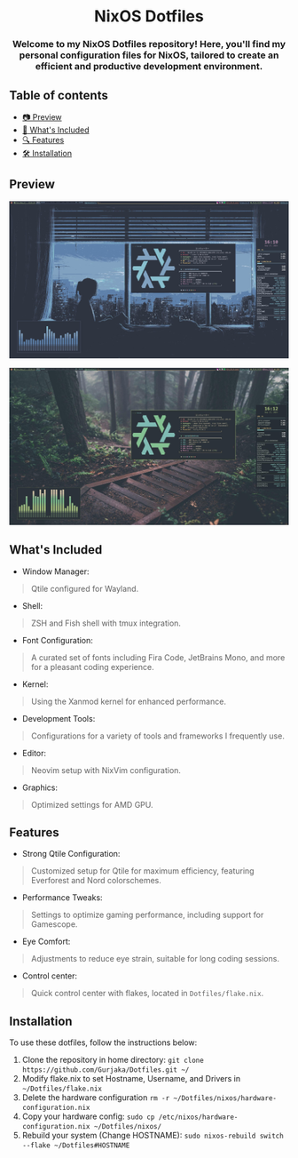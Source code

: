 <h1 align="center">NixOS Dotfiles</h1>
<h3 align="center">Welcome to my NixOS Dotfiles repository! Here, you'll find my personal configuration files for NixOS, tailored to create an efficient and productive development environment.</h3>

## Table of contents
- [📷 Preview](https://github.com/gurjaka/Dotfiles?tab=readme-ov-file#preview)
- [📝 What's Included](https://github.com/gurjaka/Dotfiles?tab=readme-ov-file#whats-included)
- [🔍 Features](https://github.com/gurjaka/Dotfiles?tab=readme-ov-file#features)
- [🛠️ Installation](https://github.com/gurjaka/Dotfiles?tab=readme-ov-file#installation)

## Preview
![Nord theme](./preview/nord.jpg)

![Everforest theme](./preview/everforest.jpg)

## What's Included
- Window Manager:
> Qtile configured for Wayland.
- Shell:
> ZSH and Fish shell with tmux integration.
- Font Configuration:
> A curated set of fonts including Fira Code, JetBrains Mono,  and more for a pleasant coding experience.
- Kernel:
> Using the Xanmod kernel for enhanced performance.
- Development Tools:
> Configurations for a variety of tools and frameworks I frequently use.
- Editor:
> Neovim setup with NixVim configuration.
- Graphics:
> Optimized settings for AMD GPU.

## Features
- Strong Qtile Configuration: 
> Customized setup for Qtile for maximum efficiency, featuring Everforest and Nord colorschemes.
- Performance Tweaks:
> Settings to optimize gaming performance, including support for Gamescope.
- Eye Comfort:
> Adjustments to reduce eye strain, suitable for long coding sessions.
- Control center:
> Quick control center with flakes, located in `Dotfiles/flake.nix`.

## Installation
To use these dotfiles, follow the instructions below:
1) Clone the repository in home directory: 
```git clone https://github.com/Gurjaka/Dotfiles.git ~/```
2) Modify flake.nix to set Hostname, Username, and Drivers in `~/Dotfiles/flake.nix`
3) Delete the hardware configuration `rm -r ~/Dotfiles/nixos/hardware-configuration.nix`
4) Copy your hardware config: 
```sudo cp /etc/nixos/hardware-configuration.nix ~/Dotfiles/nixos/```
5) Rebuild your system (Change HOSTNAME): 
```sudo nixos-rebuild switch --flake ~/Dotfiles#HOSTNAME```
